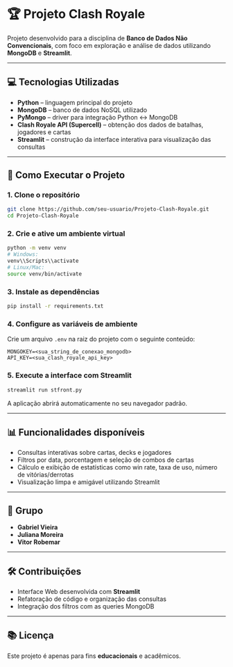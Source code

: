 # 🏆 Projeto Clash Royale

Projeto desenvolvido para a disciplina de **Banco de Dados Não Convencionais**, com foco em exploração e análise de dados utilizando **MongoDB** e **Streamlit**.

---

## 💻 Tecnologias Utilizadas

- **Python** – linguagem principal do projeto
- **MongoDB** – banco de dados NoSQL utilizado
- **PyMongo** – driver para integração Python ↔ MongoDB
- **Clash Royale API (Supercell)** – obtenção dos dados de batalhas, jogadores e cartas
- **Streamlit** – construção da interface interativa para visualização das consultas

---

## 🚀 Como Executar o Projeto

### 1. Clone o repositório
```bash
git clone https://github.com/seu-usuario/Projeto-Clash-Royale.git
cd Projeto-Clash-Royale
```

### 2. Crie e ative um ambiente virtual
```bash
python -m venv venv
# Windows:
venv\\Scripts\\activate
# Linux/Mac:
source venv/bin/activate
```

### 3. Instale as dependências
```bash
pip install -r requirements.txt
```

### 4. Configure as variáveis de ambiente
Crie um arquivo `.env` na raiz do projeto com o seguinte conteúdo:

```
MONGOKEY=<sua_string_de_conexao_mongodb>
API_KEY=<sua_clash_royale_api_key>
```

### 5. Execute a interface com Streamlit
```bash
streamlit run stfront.py
```

A aplicação abrirá automaticamente no seu navegador padrão.

---

## 📊 Funcionalidades disponíveis

- Consultas interativas sobre cartas, decks e jogadores
- Filtros por data, porcentagem e seleção de combos de cartas
- Cálculo e exibição de estatísticas como win rate, taxa de uso, número de vitórias/derrotas
- Visualização limpa e amigável utilizando Streamlit

---

## 👥 Grupo

- **Gabriel Vieira**
- **Juliana Moreira**
- **Vitor Robemar**

---

## 🛠️ Contribuições

- Interface Web desenvolvida com **Streamlit**
- Refatoração de código e organização das consultas
- Integração dos filtros com as queries MongoDB

---

## 📚 Licença

Este projeto é apenas para fins **educacionais** e acadêmicos.

